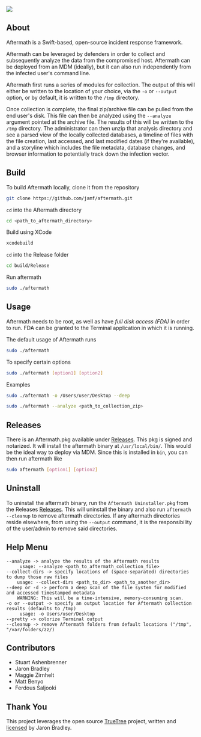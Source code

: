 
![](https://github.com/jamf/aftermath/blob/main/AftermathLogo.png)
## About
Aftermath is a  Swift-based, open-source incident response framework.

Aftermath can be leveraged by defenders in order to collect and subsequently analyze the data from the compromised host. Aftermath can be deployed from an MDM (ideally), but it can also run independently from the infected user's command line. 

Aftermath first runs a series of modules for collection. The output of this will either be written to the location of your choice, via the `-o` or `--output` option, or by default, it is written to the `/tmp` directory.

Once collection is complete, the final zip/archive file can be pulled from the end user's disk. This file can then be analyzed using the `--analyze` argument pointed at the archive file. The results of this will be written to the `/tmp` directory. The administrator can then unzip that analysis directory and see a parsed view of the locally collected databases, a timeline of files with the file creation, last accessed, and last modified dates (if they're available), and a storyline which includes the file metadata, database changes, and browser information to potentially track down the infection vector.


## Build
To build Aftermath locally, clone it from the repository
```bash
git clone https://github.com/jamf/aftermath.git
```
`cd` into the Aftermath directory
```bash
cd <path_to_aftermath_directory>
```
Build using XCode
```bash
xcodebuild
``` 
`cd` into the Release folder
```bash
cd build/Release
```
Run aftermath
```bash
sudo ./aftermath
```

## Usage
Aftermath needs to be root, as well as have *full disk access (FDA)* in order to run. FDA can be granted to the Terminal application in which it is running.

The default usage of Aftermath runs 
```bash
sudo ./aftermath
```
To specify certain options
```bash
sudo ./aftermath [option1] [option2]
```
Examples
```bash
sudo ./aftermath -o /Users/user/Desktop --deep
```
```bash
sudo ./aftermath --analyze <path_to_collection_zip>
```

## Releases
There is an Aftermath.pkg available under [Releases](https://github.com/jamf/aftermath/releases). This pkg is signed and notarized. It will install the aftermath binary at `/usr/local/bin/`. This would be the ideal way to deploy via MDM. Since this is installed in `bin`, you can then run aftermath like
```bash
sudo aftermath [option1] [option2]
```

## Uninstall
To uninstall the aftermath binary, run the `Aftermath Uninstaller.pkg` from the Releases [Releases](https://github.com/jamf/aftermath/releases). This will uninstall the binary and also run `aftermath --cleanup` to remove aftermath directories. If any aftermath directories reside elsewhere, from using the `--output` command, it is the responsibility of the user/admin to remove said directories.

## Help Menu

```
--analyze -> analyze the results of the Aftermath results
     usage: --analyze <path_to_aftermath_collection_file>
--collect-dirs -> specify locations of (space-separated) directories to dump those raw files
    usage: --collect-dirs <path_to_dir> <path_to_another_dir>
--deep or -d -> perform a deep scan of the file system for modified and accessed timestamped metadata
    WARNING: This will be a time-intensive, memory-consuming scan.
-o or --output -> specify an output location for Aftermath collection results (defaults to /tmp)
     usage: -o Users/user/Desktop
--pretty -> colorize Terminal output
--cleanup -> remove Aftermath folders from default locations ("/tmp", "/var/folders/zz/) 
```

## Contributors
- Stuart Ashenbrenner
- Jaron Bradley
- Maggie Zirnhelt
- Matt Benyo
- Ferdous Saljooki

## Thank You
This project leverages the open source [TrueTree](https://github.com/themittenmac/TrueTree) project, written and [licensed](https://github.com/themittenmac/TrueTree/blob/master/license.md) by Jaron Bradley. 
